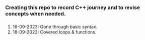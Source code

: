 ### Creating this repo to record C++ journey and to revise concepts when needed.
##### 
1. 16-09-2023: Gone through basic syntax. 
2. 18-09-2023: Covered loops & functions. 